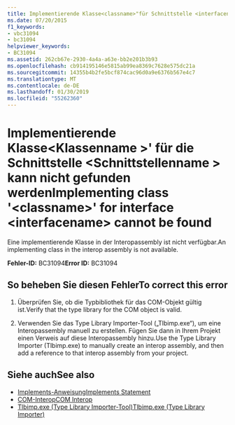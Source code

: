 ```yaml
---
title: Implementierende Klasse<classname>"für Schnittstelle <interfacename> wurde nicht gefunden
ms.date: 07/20/2015
f1_keywords:
- vbc31094
- bc31094
helpviewer_keywords:
- BC31094
ms.assetid: 262cb67e-2930-4a4a-a63e-bb2e201b3b93
ms.openlocfilehash: cb914195146e5815ab99ea8369c7628e575dc21a
ms.sourcegitcommit: 14355b4b2fe5bcf874cac96d0a9e6376b567e4c7
ms.translationtype: MT
ms.contentlocale: de-DE
ms.lasthandoff: 01/30/2019
ms.locfileid: "55262360"
---
```

# <a name="implementing-class-classname-for-interface-interfacename-cannot-be-found"></a><span data-ttu-id="23364-102">Implementierende Klasse\<Klassenname >' für die Schnittstelle \<Schnittstellenname > kann nicht gefunden werden</span><span class="sxs-lookup"><span data-stu-id="23364-102">Implementing class '\<classname>' for interface \<interfacename> cannot be found</span></span>
<span data-ttu-id="23364-103">Eine implementierende Klasse in der Interopassembly ist nicht verfügbar.</span><span class="sxs-lookup"><span data-stu-id="23364-103">An implementing class in the interop assembly is not available.</span></span>  
  
 <span data-ttu-id="23364-104">**Fehler-ID:** BC31094</span><span class="sxs-lookup"><span data-stu-id="23364-104">**Error ID:** BC31094</span></span>  
  
## <a name="to-correct-this-error"></a><span data-ttu-id="23364-105">So beheben Sie diesen Fehler</span><span class="sxs-lookup"><span data-stu-id="23364-105">To correct this error</span></span>  
  
1.  <span data-ttu-id="23364-106">Überprüfen Sie, ob die Typbibliothek für das COM-Objekt gültig ist.</span><span class="sxs-lookup"><span data-stu-id="23364-106">Verify that the type library for the COM object is valid.</span></span>  
  
2.  <span data-ttu-id="23364-107">Verwenden Sie das Type Library Importer-Tool („Tlbimp.exe“), um eine Interopassembly manuell zu erstellen. Fügen Sie dann in Ihrem Projekt einen Verweis auf diese Interopassembly hinzu.</span><span class="sxs-lookup"><span data-stu-id="23364-107">Use the Type Library Importer (Tlbimp.exe) to manually create an interop assembly, and then add a reference to that interop assembly from your project.</span></span>  
  
## <a name="see-also"></a><span data-ttu-id="23364-108">Siehe auch</span><span class="sxs-lookup"><span data-stu-id="23364-108">See also</span></span>
- [<span data-ttu-id="23364-109">Implements-Anweisung</span><span class="sxs-lookup"><span data-stu-id="23364-109">Implements Statement</span></span>](../../visual-basic/language-reference/statements/implements-statement.md)
- [<span data-ttu-id="23364-110">COM-Interop</span><span class="sxs-lookup"><span data-stu-id="23364-110">COM Interop</span></span>](../../visual-basic/programming-guide/com-interop/index.md)
- [<span data-ttu-id="23364-111">Tlbimp.exe (Type Library Importer-Tool)</span><span class="sxs-lookup"><span data-stu-id="23364-111">Tlbimp.exe (Type Library Importer)</span></span>](../../framework/tools/tlbimp-exe-type-library-importer.md)
